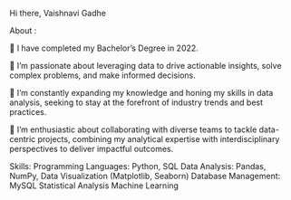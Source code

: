 Hi there, Vaishnavi Gadhe

About :

🔭 I have completed my Bachelor’s Degree in 2022.
 
🔭 I’m passionate about leveraging data to drive actionable insights, solve complex problems, and make informed decisions.

🔭 I’m constantly expanding my knowledge and honing my skills in data analysis, seeking to stay at the forefront of industry trends and best practices.

💬 I’m enthusiastic about collaborating with diverse teams to tackle data-centric projects, combining my analytical expertise with interdisciplinary perspectives to deliver impactful outcomes.

Skills:
 Programming Languages: Python, SQL
 Data Analysis: Pandas, NumPy, Data Visualization (Matplotlib, Seaborn)
 Database Management: MySQL
 Statistical Analysis
 Machine Learning
